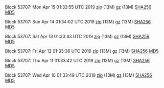 Block 53707: Mon Apr 15 01:33:55 UTC 2019 [zip](https://files.01coin.io/testnet/2019-04-15/bootstrap.dat.zip) (13M) [gz](https://files.01coin.io/testnet/2019-04-15/bootstrap.dat.tar.gz) (13M) [SHA256](https://files.01coin.io/testnet/2019-04-15/sha256.txt) [MD5](https://files.01coin.io/testnet/2019-04-15/md5.txt)

Block 53707: Sun Apr 14 01:34:02 UTC 2019 [zip](https://files.01coin.io/testnet/2019-04-14/bootstrap.dat.zip) (13M) [gz](https://files.01coin.io/testnet/2019-04-14/bootstrap.dat.tar.gz) (13M) [SHA256](https://files.01coin.io/testnet/2019-04-14/sha256.txt) [MD5](https://files.01coin.io/testnet/2019-04-14/md5.txt)

Block 53707: Sat Apr 13 01:33:43 UTC 2019 [zip](https://files.01coin.io/testnet/2019-04-13/bootstrap.dat.zip) (13M) [gz](https://files.01coin.io/testnet/2019-04-13/bootstrap.dat.tar.gz) (13M) [SHA256](https://files.01coin.io/testnet/2019-04-13/sha256.txt) [MD5](https://files.01coin.io/testnet/2019-04-13/md5.txt)

Block 53707: Fri Apr 12 01:33:36 UTC 2019 [zip](https://files.01coin.io/testnet/2019-04-12/bootstrap.dat.zip) (13M) [gz](https://files.01coin.io/testnet/2019-04-12/bootstrap.dat.tar.gz) (13M) [SHA256](https://files.01coin.io/testnet/2019-04-12/sha256.txt) [MD5](https://files.01coin.io/testnet/2019-04-12/md5.txt)

Block 53707: Thu Apr 11 01:33:42 UTC 2019 [zip](https://files.01coin.io/testnet/2019-04-11/bootstrap.dat.zip) (13M) [gz](https://files.01coin.io/testnet/2019-04-11/bootstrap.dat.tar.gz) (13M) [SHA256](https://files.01coin.io/testnet/2019-04-11/sha256.txt) [MD5](https://files.01coin.io/testnet/2019-04-11/md5.txt)

Block 53707: Wed Apr 10 01:33:49 UTC 2019 [zip](https://files.01coin.io/testnet/2019-04-10/bootstrap.dat.zip) (13M) [gz](https://files.01coin.io/testnet/2019-04-10/bootstrap.dat.tar.gz) (13M) [SHA256](https://files.01coin.io/testnet/2019-04-10/sha256.txt) [MD5](https://files.01coin.io/testnet/2019-04-10/md5.txt)
